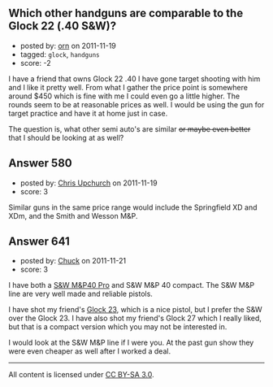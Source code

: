 ## Which other handguns are comparable to the Glock 22 (.40 S&W)?

- posted by: [orn](https://stackexchange.com/users/-1/259-orn) on 2011-11-19
- tagged: `glock`, `handguns`
- score: -2

I have a friend that owns Glock 22 .40 I have gone target shooting with him and I like it pretty well.  From what I gather the price point is somewhere around $450 which is fine with me I could even go a little higher.  The rounds seem to be at reasonable prices as well.  I would be using the gun for target practice and have it at home just in case.  

The question is, what other semi auto's are similar <del>or maybe even better</del> that I should be looking at as well?


## Answer 580

- posted by: [Chris Upchurch](https://stackexchange.com/users/-1/79-chris-upchurch) on 2011-11-19
- score: 3

Similar guns in the same price range would include the Springfield XD and XDm, and the Smith and Wesson M&P.


## Answer 641

- posted by: [Chuck](https://stackexchange.com/users/-1/265-chuck) on 2011-11-21
- score: 3

<p>I have both a <a href="http://en.wikipedia.org/wiki/Smith_&amp;_Wesson_M&amp;P" rel="nofollow">S&amp;W M&amp;P40 Pro</a> and S&amp;W M&amp;P 40 compact.  The S&amp;W M&amp;P line are very well made and reliable pistols.  </p>

<p>I have shot my friend's <a href="http://en.wikipedia.org/wiki/Glock_23" rel="nofollow">Glock 23</a>, which is a nice pistol, but I prefer the S&amp;W over the Glock 23.
I have also shot my friend's Glock 27 which I really liked, but that is a compact version which you may not be interested in.</p>

<p>I would look at the S&amp;W M&amp;P line if I were you.  At the past gun show they were even cheaper as well after I worked a deal.</p>




---

All content is licensed under [CC BY-SA 3.0](https://creativecommons.org/licenses/by-sa/3.0/).
